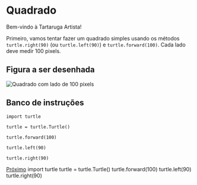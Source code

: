 # Quadrado

Bem-vindo à Tartaruga Artista!

Primeiro, vamos tentar fazer um quadrado simples usando os métodos
```turtle.right(90)``` (ou ```turtle.left(90)```) e ```turtle.forward(100)```.
Cada lado deve medir 100 pixels.

## Figura a ser desenhada
![Quadrado com lado de 100 pixels](01_quadrado.png "Quadrado com lado de 100 pixels")

## Banco de instruções

```import turtle```

```turtle = turtle.Turtle()```

```turtle.forward(100)```

```turtle.left(90)```

```turtle.right(90)```

[Próximo](02_diamante.md)
 import turtle 
 turtle = turtle.Turtle()
 turtle.forward(100)
 turtle.left(90)
 turtle.right(90)